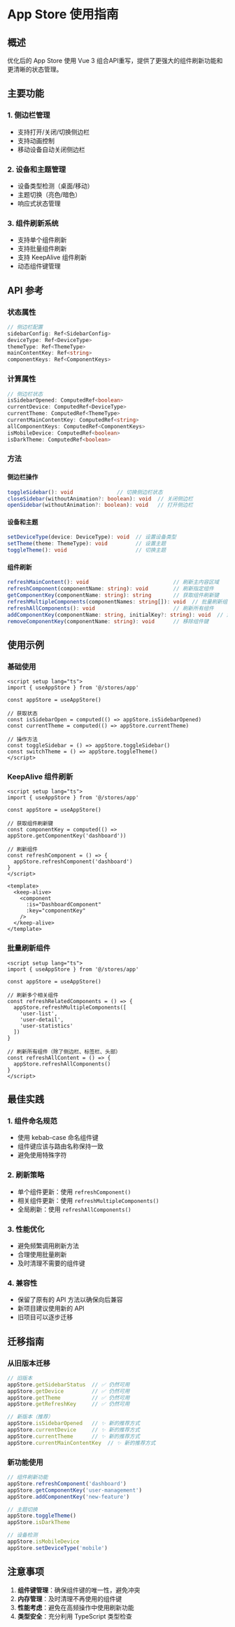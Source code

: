 # App Store 使用指南

## 概述

优化后的 App Store 使用 Vue 3 组合API重写，提供了更强大的组件刷新功能和更清晰的状态管理。

## 主要功能

### 1. 侧边栏管理
- 支持打开/关闭/切换侧边栏
- 支持动画控制
- 移动设备自动关闭侧边栏

### 2. 设备和主题管理
- 设备类型检测（桌面/移动）
- 主题切换（亮色/暗色）
- 响应式状态管理

### 3. 组件刷新系统
- 支持单个组件刷新
- 支持批量组件刷新
- 支持 KeepAlive 组件刷新
- 动态组件键管理

## API 参考

### 状态属性

```typescript
// 侧边栏配置
sidebarConfig: Ref<SidebarConfig>
deviceType: Ref<DeviceType>
themeType: Ref<ThemeType>
mainContentKey: Ref<string>
componentKeys: Ref<ComponentKeys>
```

### 计算属性

```typescript
// 侧边栏状态
isSidebarOpened: ComputedRef<boolean>
currentDevice: ComputedRef<DeviceType>
currentTheme: ComputedRef<ThemeType>
currentMainContentKey: ComputedRef<string>
allComponentKeys: ComputedRef<ComponentKeys>
isMobileDevice: ComputedRef<boolean>
isDarkTheme: ComputedRef<boolean>
```

### 方法

#### 侧边栏操作
```typescript
toggleSidebar(): void              // 切换侧边栏状态
closeSidebar(withoutAnimation?: boolean): void  // 关闭侧边栏
openSidebar(withoutAnimation?: boolean): void   // 打开侧边栏
```

#### 设备和主题
```typescript
setDeviceType(device: DeviceType): void  // 设置设备类型
setTheme(theme: ThemeType): void         // 设置主题
toggleTheme(): void                      // 切换主题
```

#### 组件刷新
```typescript
refreshMainContent(): void                           // 刷新主内容区域
refreshComponent(componentName: string): void        // 刷新指定组件
getComponentKey(componentName: string): string       // 获取组件刷新键
refreshMultipleComponents(componentNames: string[]): void  // 批量刷新组件
refreshAllComponents(): void                         // 刷新所有组件
addComponentKey(componentName: string, initialKey?: string): void  // 添加组件键
removeComponentKey(componentName: string): void      // 移除组件键
```

## 使用示例

### 基础使用

```vue
<script setup lang="ts">
import { useAppStore } from '@/stores/app'

const appStore = useAppStore()

// 获取状态
const isSidebarOpen = computed(() => appStore.isSidebarOpened)
const currentTheme = computed(() => appStore.currentTheme)

// 操作方法
const toggleSidebar = () => appStore.toggleSidebar()
const switchTheme = () => appStore.toggleTheme()
</script>
```

### KeepAlive 组件刷新

```vue
<script setup lang="ts">
import { useAppStore } from '@/stores/app'

const appStore = useAppStore()

// 获取组件刷新键
const componentKey = computed(() => appStore.getComponentKey('dashboard'))

// 刷新组件
const refreshComponent = () => {
  appStore.refreshComponent('dashboard')
}
</script>

<template>
  <keep-alive>
    <component 
      :is="DashboardComponent" 
      :key="componentKey"
    />
  </keep-alive>
</template>
```

### 批量刷新组件

```vue
<script setup lang="ts">
import { useAppStore } from '@/stores/app'

const appStore = useAppStore()

// 刷新多个相关组件
const refreshRelatedComponents = () => {
  appStore.refreshMultipleComponents([
    'user-list',
    'user-detail',
    'user-statistics'
  ])
}

// 刷新所有组件（除了侧边栏、标签栏、头部）
const refreshAllContent = () => {
  appStore.refreshAllComponents()
}
</script>
```

## 最佳实践

### 1. 组件命名规范
- 使用 kebab-case 命名组件键
- 组件键应该与路由名称保持一致
- 避免使用特殊字符

### 2. 刷新策略
- 单个组件更新：使用 `refreshComponent()`
- 相关组件更新：使用 `refreshMultipleComponents()`
- 全局刷新：使用 `refreshAllComponents()`

### 3. 性能优化
- 避免频繁调用刷新方法
- 合理使用批量刷新
- 及时清理不需要的组件键

### 4. 兼容性
- 保留了原有的 API 方法以确保向后兼容
- 新项目建议使用新的 API
- 旧项目可以逐步迁移

## 迁移指南

### 从旧版本迁移

```typescript
// 旧版本
appStore.getSidebarStatus  // ✅ 仍然可用
appStore.getDevice         // ✅ 仍然可用
appStore.getTheme          // ✅ 仍然可用
appStore.getRefreshKey     // ✅ 仍然可用

// 新版本（推荐）
appStore.isSidebarOpened   // ✨ 新的推荐方式
appStore.currentDevice     // ✨ 新的推荐方式
appStore.currentTheme      // ✨ 新的推荐方式
appStore.currentMainContentKey  // ✨ 新的推荐方式
```

### 新功能使用

```typescript
// 组件刷新功能
appStore.refreshComponent('dashboard')
appStore.getComponentKey('user-management')
appStore.addComponentKey('new-feature')

// 主题切换
appStore.toggleTheme()
appStore.isDarkTheme

// 设备检测
appStore.isMobileDevice
appStore.setDeviceType('mobile')
```

## 注意事项

1. **组件键管理**：确保组件键的唯一性，避免冲突
2. **内存管理**：及时清理不再使用的组件键
3. **性能考虑**：避免在高频操作中使用刷新功能
4. **类型安全**：充分利用 TypeScript 类型检查
